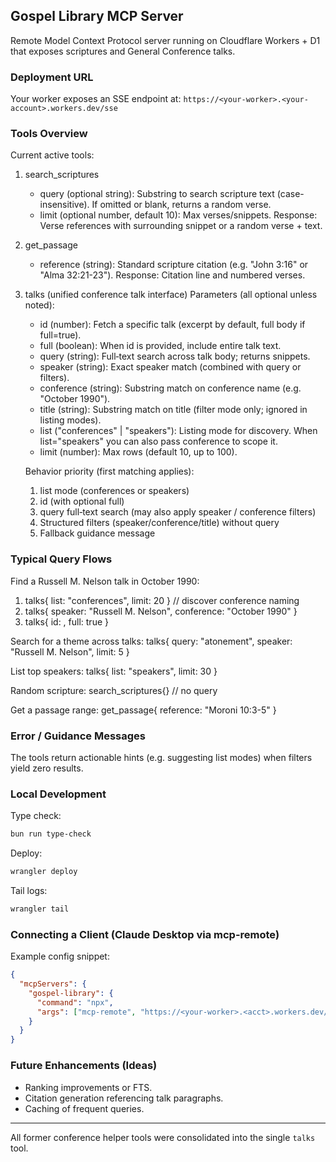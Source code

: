 ## Gospel Library MCP Server

Remote Model Context Protocol server running on Cloudflare Workers + D1 that exposes scriptures and General Conference talks.

### Deployment URL
Your worker exposes an SSE endpoint at: `https://<your-worker>.<your-account>.workers.dev/sse`

### Tools Overview

Current active tools:

1. search_scriptures
   - query (optional string): Substring to search scripture text (case-insensitive). If omitted or blank, returns a random verse.
   - limit (optional number, default 10): Max verses/snippets.
   Response: Verse references with surrounding snippet or a random verse + text.

2. get_passage
   - reference (string): Standard scripture citation (e.g. "John 3:16" or "Alma 32:21-23").
   Response: Citation line and numbered verses.

3. talks (unified conference talk interface)
   Parameters (all optional unless noted):
   - id (number): Fetch a specific talk (excerpt by default, full body if full=true).
   - full (boolean): When id is provided, include entire talk text.
   - query (string): Full‑text search across talk body; returns snippets.
   - speaker (string): Exact speaker match (combined with query or filters).
   - conference (string): Substring match on conference name (e.g. "October 1990").
   - title (string): Substring match on title (filter mode only; ignored in listing modes).
   - list ("conferences" | "speakers"): Listing mode for discovery. When list="speakers" you can also pass conference to scope it.
   - limit (number): Max rows (default 10, up to 100).

   Behavior priority (first matching applies):
   1. list mode (conferences or speakers)
   2. id (with optional full)
   3. query full‑text search (may also apply speaker / conference filters)
   4. Structured filters (speaker/conference/title) without query
   5. Fallback guidance message

### Typical Query Flows

Find a Russell M. Nelson talk in October 1990:
1. talks{ list: "conferences", limit: 20 }  // discover conference naming
2. talks{ speaker: "Russell M. Nelson", conference: "October 1990" }
3. talks{ id: <returned id>, full: true }

Search for a theme across talks:
talks{ query: "atonement", speaker: "Russell M. Nelson", limit: 5 }

List top speakers:
talks{ list: "speakers", limit: 30 }

Random scripture:
search_scriptures{}  // no query

Get a passage range:
get_passage{ reference: "Moroni 10:3-5" }

### Error / Guidance Messages
The tools return actionable hints (e.g. suggesting list modes) when filters yield zero results.

### Local Development

Type check:
```bash
bun run type-check
```

Deploy:
```bash
wrangler deploy
```

Tail logs:
```bash
wrangler tail
```

### Connecting a Client (Claude Desktop via mcp-remote)
Example config snippet:
```json
{
  "mcpServers": {
    "gospel-library": {
      "command": "npx",
      "args": ["mcp-remote", "https://<your-worker>.<acct>.workers.dev/sse"]
    }
  }
}
```

### Future Enhancements (Ideas)
* Ranking improvements or FTS.
* Citation generation referencing talk paragraphs.
* Caching of frequent queries.

---
All former conference helper tools were consolidated into the single `talks` tool.

